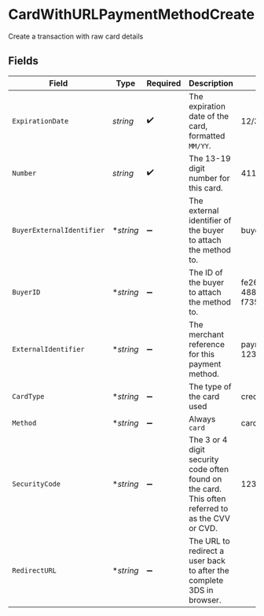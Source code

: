 # CardWithURLPaymentMethodCreate

Create a transaction with raw card details


## Fields

| Field                                                                                             | Type                                                                                              | Required                                                                                          | Description                                                                                       | Example                                                                                           |
| ------------------------------------------------------------------------------------------------- | ------------------------------------------------------------------------------------------------- | ------------------------------------------------------------------------------------------------- | ------------------------------------------------------------------------------------------------- | ------------------------------------------------------------------------------------------------- |
| `ExpirationDate`                                                                                  | *string*                                                                                          | :heavy_check_mark:                                                                                | The expiration date of the card, formatted `MM/YY`.                                               | 12/30                                                                                             |
| `Number`                                                                                          | *string*                                                                                          | :heavy_check_mark:                                                                                | The 13-19 digit number for this card.                                                             | 4111111111111111                                                                                  |
| `BuyerExternalIdentifier`                                                                         | **string*                                                                                         | :heavy_minus_sign:                                                                                | The external identifier of the buyer to attach the method to.                                     | buyer-12345                                                                                       |
| `BuyerID`                                                                                         | **string*                                                                                         | :heavy_minus_sign:                                                                                | The ID of the buyer to attach the method to.                                                      | fe26475d-ec3e-4884-9553-f7356683f7f9                                                              |
| `ExternalIdentifier`                                                                              | **string*                                                                                         | :heavy_minus_sign:                                                                                | The merchant reference for this payment method.                                                   | payment-method-12345                                                                              |
| `CardType`                                                                                        | **string*                                                                                         | :heavy_minus_sign:                                                                                | The type of the card used                                                                         | credit                                                                                            |
| `Method`                                                                                          | **string*                                                                                         | :heavy_minus_sign:                                                                                | Always `card`                                                                                     | card                                                                                              |
| `SecurityCode`                                                                                    | **string*                                                                                         | :heavy_minus_sign:                                                                                | The 3 or 4 digit security code often found on the card. This often referred to as the CVV or CVD. | 123                                                                                               |
| `RedirectURL`                                                                                     | **string*                                                                                         | :heavy_minus_sign:                                                                                | The URL to redirect a user back to after the complete 3DS in browser.                             |                                                                                                   |